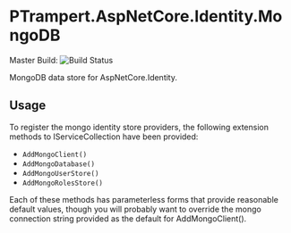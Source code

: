 # PTrampert.AspNetCore.Identity.MongoDB
Master Build: ![Build Status](https://jenkins.ptrampert.com/buildStatus/icon?job=GitHub%20PaulTrampert/PTrampert.AspNetCore.Identity.MongoDB/master)

MongoDB data store for AspNetCore.Identity.

## Usage

To register the mongo identity store providers, the following extension methods to IServiceCollection have been provided:
* `AddMongoClient()`
* `AddMongoDatabase()`
* `AddMongoUserStore()`
* `AddMongoRolesStore()`

Each of these methods has parameterless forms that provide reasonable default values, though you will probably want to override the mongo connection string provided as the default for AddMongoClient().
